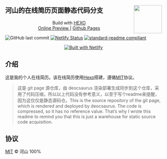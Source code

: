 ## 河山的在线简历页面静态代码分支 [<img src="https://wrm244.github.io/avatar.png" width="90" height="90" align="right">](https://wrm244.gxist.cn/resume)


<p align=center>
Build with <a href="https://hexo.io/zh-cn/index.html">HEXO</a> <br/>
<a href="https://wrm244.gxist.cn/resume"> Online Preview </a>|
<a href="https://wrm244.github.io/resume"> Github Pages</a>
</p>

![GitHub last commit](https://img.shields.io/github/last-commit/wrm244/resume?label=update&logo=github) [![Netlify Status](https://api.netlify.com/api/v1/badges/5db8174d-fe3f-4ada-a963-5a52a131788c/deploy-status)](https://app.netlify.com/sites/wrm244/deploys) [![standard-readme compliant](https://img.shields.io/badge/readme%20style-standard-brightgreen.svg)](https://github.com/RichardLitt/standard-readme)

<p align=center>
<a href="https://www.netlify.com/" target="_blank"><img alt="Built with Netlify" height:"50px" src="https://wrm244.github.io/assets/images/netlify-color-accent.svg" /></a>     
</p>

## 介绍

这是我的个人在线简历。该在线简历使用<a href="https://hexo.io/zh-cn/index.html">Hexo</a>搭建，遵循[MIT](./LICENSE)协议。
>这是 git page 源仓库，由 deocsaurus 渲染部署生成同步到这个仓库，采用了代码压缩，所以以上代码没有参考意义，以至于写个readme来提醒，因为这仅仅是静态源码仓。This is the source repository of the git page, which is rendered and deployed by deocsaurus. The code is compressed, so it has no reference value. That’s why I wrote this readme to remind you that this is just a warehouse for static source code acquisition.


## 协议

[MIT](./LICENSE) © 河山 100%
